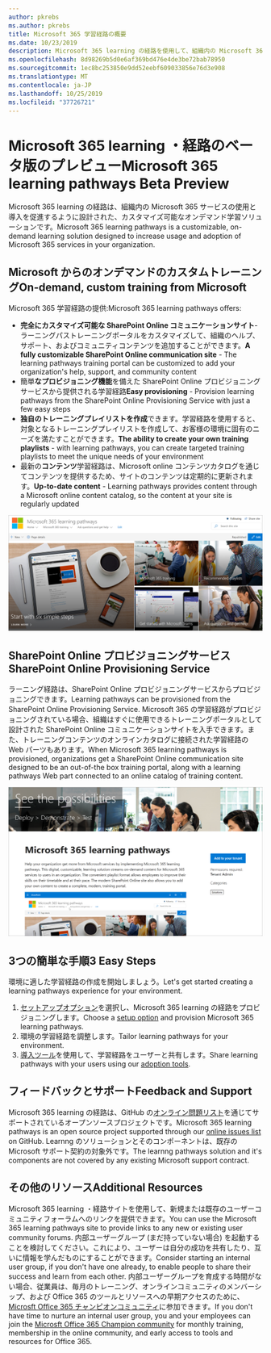 ```yaml
---
author: pkrebs
ms.author: pkrebs
title: Microsoft 365 学習経路の概要
ms.date: 10/23/2019
description: Microsoft 365 learning の経路を使用して、組織内の Microsoft 365 サービスの使用を促進する方法について説明します。 ラーニング経路には、カスタム SharePoint Online web パーツと、Microsoft 365 テナントに簡単にプロビジョニングできる最新の SharePoint Online コミュニケーショントレーニングサイトが含まれています。
ms.openlocfilehash: 8d98269b5d0e6af369bd476e4de3be72bab78950
ms.sourcegitcommit: 1ec8bc253850e9dd52eebf609033856e76d3e908
ms.translationtype: MT
ms.contentlocale: ja-JP
ms.lasthandoff: 10/25/2019
ms.locfileid: "37726721"
---
```

# <a name="microsoft-365-learning-pathways-beta-preview"></a><span data-ttu-id="10131-104">Microsoft 365 learning ・経路のベータ版のプレビュー</span><span class="sxs-lookup"><span data-stu-id="10131-104">Microsoft 365 learning pathways Beta Preview</span></span>
<span data-ttu-id="10131-105">Microsoft 365 learning の経路は、組織内の Microsoft 365 サービスの使用と導入を促進するように設計された、カスタマイズ可能なオンデマンド学習ソリューションです。</span><span class="sxs-lookup"><span data-stu-id="10131-105">Microsoft 365 learning pathways is a customizable, on-demand learning solution designed to increase usage and adoption of Microsoft 365 services in your organization.</span></span>  

## <a name="on-demand-custom-training-from-microsoft"></a><span data-ttu-id="10131-106">Microsoft からのオンデマンドのカスタムトレーニング</span><span class="sxs-lookup"><span data-stu-id="10131-106">On-demand, custom training from Microsoft</span></span>

<span data-ttu-id="10131-107">Microsoft 365 学習経路の提供:</span><span class="sxs-lookup"><span data-stu-id="10131-107">Microsoft 365 learning pathways offers:</span></span>

- <span data-ttu-id="10131-108">**完全にカスタマイズ可能な SharePoint Online コミュニケーションサイト**-ラーニングパストレーニングポータルをカスタマイズして、組織のヘルプ、サポート、およびコミュニティコンテンツを追加することができます。</span><span class="sxs-lookup"><span data-stu-id="10131-108">**A fully customizable SharePoint Online communication site** - The learning pathways training portal can be customized to add your organization's help, support, and community content</span></span>
- <span data-ttu-id="10131-109">簡単**なプロビジョニング機能**を備えた SharePoint Online プロビジョニングサービスから提供される学習経路</span><span class="sxs-lookup"><span data-stu-id="10131-109">**Easy provisioning** - Provision learning pathways from the SharePoint Online Provisioning Service with just a few easy steps</span></span>
- <span data-ttu-id="10131-110">**独自のトレーニングプレイリストを作成**できます。学習経路を使用すると、対象となるトレーニングプレイリストを作成して、お客様の環境に固有のニーズを満たすことができます。</span><span class="sxs-lookup"><span data-stu-id="10131-110">**The ability to create your own training playlists** - with learning pathways, you can create targeted training playlists to meet the unique needs of your environment</span></span>
- <span data-ttu-id="10131-111">最新の**コンテンツ**学習経路は、Microsoft online コンテンツカタログを通じてコンテンツを提供するため、サイトのコンテンツは定期的に更新されます。</span><span class="sxs-lookup"><span data-stu-id="10131-111">**Up-to-date content** - Learning pathways provides content through a Microsoft online content catalog, so the content at your site is regularly updated</span></span>

![cg-introducing](media/cg-introducing.png)

## <a name="sharepoint-online-provisioning-service"></a><span data-ttu-id="10131-113">SharePoint Online プロビジョニングサービス</span><span class="sxs-lookup"><span data-stu-id="10131-113">SharePoint Online Provisioning Service</span></span> 
<span data-ttu-id="10131-114">ラーニング経路は、SharePoint Online プロビジョニングサービスからプロビジョニングできます。</span><span class="sxs-lookup"><span data-stu-id="10131-114">Learning pathways can be provisioned from the SharePoint Online Provisioning Service.</span></span> <span data-ttu-id="10131-115">Microsoft 365 の学習経路がプロビジョニングされている場合、組織はすぐに使用できるトレーニングポータルとして設計された SharePoint Online コミュニケーションサイトを入手できます。また、トレーニングコンテンツのオンラインカタログに接続された学習経路の Web パーツもあります。</span><span class="sxs-lookup"><span data-stu-id="10131-115">When Microsoft 365 learning pathways is provisioned, organizations get a SharePoint Online communication site designed to be an out-of-the box training portal, along with a learning pathways Web part connected to an online catalog of training content.</span></span> 

![cg-provision](media/cg-provision.png)

## <a name="3-easy-steps"></a><span data-ttu-id="10131-117">3つの簡単な手順</span><span class="sxs-lookup"><span data-stu-id="10131-117">3 Easy Steps</span></span>
<span data-ttu-id="10131-118">環境に適した学習経路の作成を開始しましょう。</span><span class="sxs-lookup"><span data-stu-id="10131-118">Let's get started creating a learning pathways experience for your environment.</span></span>
1. <span data-ttu-id="10131-119">[セットアップオプション](custom_setupoptions.md)を選択し、Microsoft 365 learning の経路をプロビジョニングします。</span><span class="sxs-lookup"><span data-stu-id="10131-119">Choose a [setup option](custom_setupoptions.md) and provision Microsoft 365 learning pathways.</span></span>  
2. <span data-ttu-id="10131-120">環境の学習経路を調整します。</span><span class="sxs-lookup"><span data-stu-id="10131-120">Tailor learning pathways for your environment.</span></span>
3. <span data-ttu-id="10131-121">[導入ツール](driveadoption.md)を使用して、学習経路をユーザーと共有します。</span><span class="sxs-lookup"><span data-stu-id="10131-121">Share learning pathways with your users using our [adoption tools](driveadoption.md).</span></span>

## <a name="feedback-and-support"></a><span data-ttu-id="10131-122">フィードバックとサポート</span><span class="sxs-lookup"><span data-stu-id="10131-122">Feedback and Support</span></span>

<span data-ttu-id="10131-123">Microsoft 365 learning の経路は、GitHub の[オンライン問題リスト](https://aka.ms/CustomLearningHelp)を通じてサポートされているオープンソースプロジェクトです。</span><span class="sxs-lookup"><span data-stu-id="10131-123">Microsoft 365 learning pathways is an open source project supported through our [online issues list](https://aka.ms/CustomLearningHelp) on GitHub.</span></span> <span data-ttu-id="10131-124">Learnng のソリューションとそのコンポーネントは、既存の Microsoft サポート契約の対象外です。</span><span class="sxs-lookup"><span data-stu-id="10131-124">The learnng pathways solution and it's components are not covered by any existing Microsoft support contract.</span></span>  

## <a name="additional-resources"></a><span data-ttu-id="10131-125">その他のリソース</span><span class="sxs-lookup"><span data-stu-id="10131-125">Additional Resources</span></span>
<span data-ttu-id="10131-126">Microsoft 365 learning ・経路サイトを使用して、新規または既存のユーザーコミュニティフォーラムへのリンクを提供できます。</span><span class="sxs-lookup"><span data-stu-id="10131-126">You can use the Microsoft 365 learning pathways site to provide links to any new or existing user community forums.</span></span> <span data-ttu-id="10131-127">内部ユーザーグループ (まだ持っていない場合) を起動することを検討してください。これにより、ユーザーは自分の成功を共有したり、互いに情報を学んだものにすることができます。</span><span class="sxs-lookup"><span data-stu-id="10131-127">Consider starting an internal user group, if you don't have one already, to enable people to share their success and learn from each other.</span></span>  <span data-ttu-id="10131-128">内部ユーザーグループを育成する時間がない場合、従業員は、毎月のトレーニング、オンラインコミュニティのメンバーシップ、および Office 365 のツールとリソースへの早期アクセスのために、 [Microsft Office 365 チャンピオンコミュニティ](https://aka.ms/O365Champions)に参加できます。</span><span class="sxs-lookup"><span data-stu-id="10131-128">If you don't have time to nurture an internal user group, you and your employees can join the [Microsft Office 365 Champion community](https://aka.ms/O365Champions) for monthly training, membership in the online community, and early access to tools and resources for Office 365.</span></span>